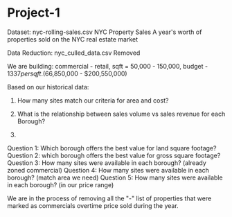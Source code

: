 # Project-1
Dataset: nyc-rolling-sales.csv
NYC Property Sales
A year's worth of properties sold on the NYC real estate market

Data Reduction: nyc_culled_data.csv
Removed 

We are building: commercial - retail, sqft = 50,000 - 150,000, budget - $1337 per sqft. ($66,850,000 - $200,550,000)

Based on our historical data:

1.  How many sites match our criteria for area and cost?

2.  What is the relationship between sales volume vs sales revenue for each Borough?

3.  

Question 1: Which borough offers the best value for land square footage?
Question 2: which borough offers the best value for gross square footage?
Question 3: How many sites were available in each borough? (already zoned commercial)
Question 4: How many sites were available in each borough? (match area we need)
Question 5: How many sites were available in each borough? (in our price range)

We are in the process of removing all the "-"
list of properties that were marked as commercials
overtime price sold during the year.

